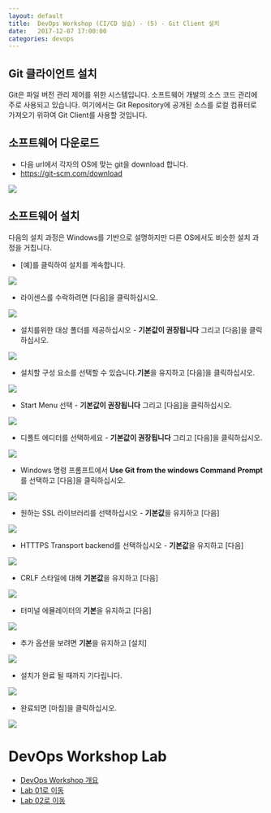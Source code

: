 ```yaml
---
layout: default
title:  DevOps Workshop (CI/CD 실습) - (5) - Git Client 설치
date:   2017-12-07 17:00:00
categories: devops
---
```


## Git 클라이언트 설치 ##

Git은 파일 버전 관리 제어를 위한 시스템입니다. 소프트웨어 개발의 소스 코드 관리에 주로 사용되고 있습니다. 여기에서는 Git Repository에 공개된 소스를 로컬 컴퓨터로 가져오기 위햐여 Git Client를 사용할 것입니다. 

## 소프트웨어 다운로드
-  다음 url에서 각자의 OS에 맞는 git을 download 합니다.
- https://git-scm.com/download

![](/assets/images/devops/gitclient/00.download.png)

## 소프트웨어 설치
다음의 설치 과정은 Windows를 기반으로 설명하지만 다른 OS에서도 비슷한 설치 과정을 거칩니다.


- [예]를 클릭하여 설치를 계속합니다. 

![](/assets/images/devops/gitclient/01.png)


- 라이센스를 수락하려면 [다음]을 클릭하십시오. 

![](/assets/images/devops/gitclient/02.png)

- 설치를위한 대상 폴더를 제공하십시오 - **기본값이 권장됩니다** 그리고 [다음]을 클릭하십시오. 

![](/assets/images/devops/gitclient/03.png)

- 설치할 구성 요소를 선택할 수 있습니다.**기본**을 유지하고 [다음]을 클릭하십시오. 

![](/assets/images/devops/gitclient/04.png)

- Start Menu 선택  - **기본값이 권장됩니다** 그리고 [다음]을 클릭하십시오. 

![](/assets/images/devops/gitclient/04_0.png)

- 디폴트 에디터를 선택하세요 - **기본값이 권장됩니다** 그리고 [다음]을 클릭하십시오. 

![](/assets/images/devops/gitclient/04_1.png)

- Windows 명령 프롬프트에서 **Use Git from the windows Command Prompt**를 선택하고 [다음]을 클릭하십시오. 

![](/assets/images/devops/gitclient/06.png)

- 원하는 SSL 라이브러리를 선택하십시오 - **기본값**을 유지하고 [다음] 

![](/assets/images/devops/gitclient/07.png)

- HTTTPS Transport backend를 선택하십시오 - **기본값**을 유지하고 [다음] 

![](/assets/images/devops/gitclient/07_1.png)

- CRLF 스타일에 대해 **기본값**을 유지하고 [다음] 

![](/assets/images/devops/gitclient/08.png)

- 터미널 에뮬레이터의 **기본**을 유지하고 [다음] 

![](/assets/images/devops/gitclient/09.png)

- 추가 옵션을 보려면 **기본**을 유지하고 [설치] 

![](/assets/images/devops/gitclient/10.png)


- 설치가 완료 될 때까지 기다립니다. 

![](/assets/images/devops/gitclient/11.png)


- 완료되면 [마침]을 클릭하십시오. 

![](/assets/images/devops/gitclient/12.png)

# DevOps Workshop Lab 

- [DevOps Workshop 개요](./DevOpsWorkshop_1.html)
- [Lab 01로 이동](./DevOpsWorkshop_2.html)
- [Lab 02로 이동](./DevOpsWorkshop_3.html)

